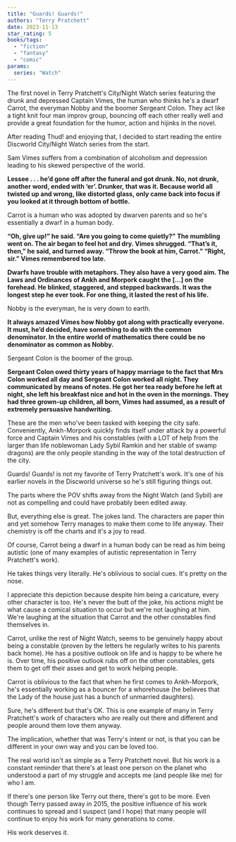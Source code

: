 ```yaml
---
title: "Guards! Guards!"
authors: "Terry Pratchett"
date: 2023-11-13
star_rating: 5
books/tags:
  - "fiction"
  - "fantasy"
  - "comic"
params:
  series: "Watch"
---
```


The first novel in Terry Pratchett's City/Night Watch series featuring the drunk
and depressed Captain Vimes, the human who thinks he's a dwarf Carrot, the
everyman Nobby and the boomer Sergeant Colon. They act like a tight knit four
man improv group, bouncing off each other really well and provide a great
foundation for the humor, action and hijinks in the novel.

<!--more-->

After reading Thud! and enjoying that, I decided to start reading the entire
Discworld City/Night Watch series from the start.

Sam Vimes suffers from a combination of alcoholism and depression leading to his
skewed perspective of the world.

**Lessee . . . he’d gone off after the funeral and got drunk. No, not drunk,
another word, ended with ‘er’. Drunker, that was it. Because world all twisted
up and wrong, like distorted glass, only came back into focus if you looked at
it through bottom of bottle.**

Carrot is a human who was adopted by dwarven parents and so he's essentially a
dwarf in a human body.

**“Oh, give up!” he said. “Are you going to come quietly?” The mumbling went on.
The air began to feel hot and dry. Vimes shrugged. “That’s it, then,” he said,
and turned away. “Throw the book at him, Carrot.” “Right, sir.” Vimes remembered
too late.**

**Dwarfs have trouble with metaphors. They also have a very good aim. The Laws
and Ordinances of Ankh and Morpork caught the [...] on the forehead. He blinked,
staggered, and stepped backwards. It was the longest step he ever took. For one
thing, it lasted the rest of his life.**

Nobby is the everyman, he is very down to earth.

**It always amazed Vimes how Nobby got along with practically everyone. It must,
he’d decided, have something to do with the common denominator. In the entire
world of mathematics there could be no denominator as common as Nobby.**

Sergeant Colon is the boomer of the group.

**Sergeant Colon owed thirty years of happy marriage to the fact that Mrs Colon
worked all day and Sergeant Colon worked all night. They communicated by means
of notes. He got her tea ready before he left at night, she left his breakfast
nice and hot in the oven in the mornings. They had three grown-up children, all
born, Vimes had assumed, as a result of extremely persuasive handwriting.**

These are the men who've been tasked with keeping the city safe. Conveniently,
Ankh-Morpork quickly finds itself under attack by a powerful force and Captain
Vimes and his constables (with a LOT of help from the larger than life
noblewoman Lady Sybil Ramkin and her stable of swamp dragons) are the only
people standing in the way of the total destruction of the city.

Guards! Guards! is not my favorite of Terry Pratchett's work. It's one of his
earlier novels in the Discworld universe so he's still figuring things out.

The parts where the POV shifts away from the Night Watch (and Sybil) are not as
compelling and could have probably been edited away.

But, everything else is great. The jokes land. The characters are paper thin and
yet somehow Terry manages to make them come to life anyway. Their chemistry is
off the charts and it's a joy to read.

Of course, Carrot being a dwarf in a human body can be read as him being
autistic (one of many examples of autistic representation in Terry Pratchett's
work).

He takes things very literally. He's oblivious to social cues. It's pretty on
the nose.

I appreciate this depiction because despite him being a caricature, every other
character is too. He's never the butt of the joke, his actions might be what
cause a comical situation to occur but we're not laughing at him. We're laughing
at the situation that Carrot and the other constables find themselves in.

Carrot, unlike the rest of Night Watch, seems to be genuinely happy about being
a constable (proven by the letters he regularly writes to his parents back
home). He has a positive outlook on life and is happy to be where he is. Over
time, his positive outlook rubs off on the other constables, gets them to get
off their asses and get to work helping people.

Carrot is oblivious to the fact that when he first comes to Ankh-Morpork, he's
essentially working as a bouncer for a whorehouse (he believes that the Lady of
the house just has a bunch of unmarried daughters).

Sure, he's different but that's OK. This is one example of many in Terry
Pratchett's work of characters who are really out there and different and people
around them love them anyway.

The implication, whether that was Terry's intent or not, is that you can be
different in your own way and you can be loved too.

The real world isn't as simple as a Terry Pratchett novel. But his work is a
constant reminder that there's at least one person on the planet who understood
a part of my struggle and accepts me (and people like me) for who I am.

If there's one person like Terry out there, there's got to be more. Even though
Terry passed away in 2015, the positive influence of his work continues to
spread and I suspect (and I hope) that many people will continue to enjoy his
work for many generations to come.

His work deserves it.
